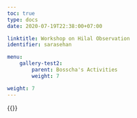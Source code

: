 ```yaml
---
toc: true
type: docs
date: 2020-07-19T22:38:00+07:00

linktitle: Workshop on Hilal Observation
identifier: sarasehan

menu:
    gallery-test2:
        parent: Bosscha's Activities
        weight: 7

weight: 7
---
```


{{<foldergallery src="sarasehan-hilal">}}